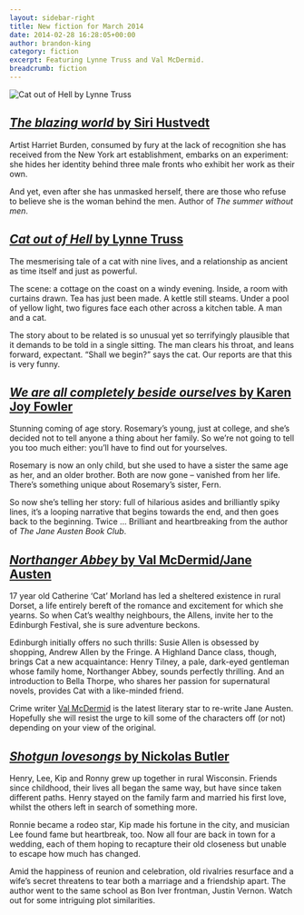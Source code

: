 ```yaml
---
layout: sidebar-right
title: New fiction for March 2014
date: 2014-02-28 16:28:05+00:00
author: brandon-king
category: fiction
excerpt: Featuring Lynne Truss and Val McDermid.
breadcrumb: fiction
---
```

![Cat out of Hell by Lynne Truss](/images/featured/featured-cat-out-of-hell.jpg)

## [<cite>The blazing world</cite> by Siri Hustvedt](https://suffolk.spydus.co.uk/cgi-bin/spydus.exe/ENQ/OPAC/BIBENQ/11719584?QRY=CTIBIB%3C%20IRN(33732193)&QRYTEXT=The%20blazing%20world)

Artist Harriet Burden, consumed by fury at the lack of recognition she has received from the New York art establishment, embarks on an experiment: she hides her identity behind three male fronts who exhibit her work as their own.

And yet, even after she has unmasked herself, there are those who refuse to believe she is the woman behind the men. Author of <cite>The summer without men</cite>.

## [<cite>Cat out of Hell</cite> by Lynne Truss](https://suffolk.spydus.co.uk/cgi-bin/spydus.exe/ENQ/OPAC/BIBENQ/11720064?QRY=CTIBIB%3C%20IRN(34297899)&QRYTEXT=Cat%20out%20of%20Hell)

The mesmerising tale of a cat with nine lives, and a relationship as ancient as time itself and just as powerful.

The scene: a cottage on the coast on a windy evening. Inside, a room with curtains drawn. Tea has just been made. A kettle still steams. Under a pool of yellow light, two figures face each other across a kitchen table. A man and a cat.

The story about to be related is so unusual yet so terrifyingly plausible that it demands to be told in a single sitting. The man clears his throat, and leans forward, expectant. “Shall we begin?” says the cat. Our reports are that this is very funny.

## [<cite>We are all completely beside ourselves</cite> by Karen Joy Fowler](https://suffolk.spydus.co.uk/cgi-bin/spydus.exe/ENQ/OPAC/BIBENQ/11720680?QRY=CTIBIB%3C%20IRN(32043156)&QRYTEXT=We%20are%20all%20completely%20beside%20ourselves)

Stunning coming of age story. Rosemary&#8217;s young, just at college, and she&#8217;s decided not to tell anyone a thing about her family. So we&#8217;re not going to tell you too much either: you&#8217;ll have to find out for yourselves.

Rosemary is now an only child, but she used to have a sister the same age as her, and an older brother. Both are now gone – vanished from her life. There&#8217;s something unique about Rosemary&#8217;s sister, Fern.

So now she&#8217;s telling her story: full of hilarious asides and brilliantly spiky lines, it&#8217;s a looping narrative that begins towards the end, and then goes back to the beginning. Twice … Brilliant and heartbreaking from the author of <cite>The Jane Austen Book Club</cite>.

## [<cite>Northanger Abbey</cite> by Val McDermid/Jane Austen](https://suffolk.spydus.co.uk/cgi-bin/spydus.exe/ENQ/OPAC/BIBENQ/11721587?QRY=CTIBIB%3C%20IRN(57400)&QRYTEXT=Northanger%20Abbey)

17 year old Catherine &#8216;Cat&#8217; Morland has led a sheltered existence in rural Dorset, a life entirely bereft of the romance and excitement for which she yearns. So when Cat&#8217;s wealthy neighbours, the Allens, invite her to the Edinburgh Festival, she is sure adventure beckons.

Edinburgh initially offers no such thrills: Susie Allen is obsessed by shopping, Andrew Allen by the Fringe. A Highland Dance class, though, brings Cat a new acquaintance: Henry Tilney, a pale, dark-eyed gentleman whose family home, Northanger Abbey, sounds perfectly thrilling. And an introduction to Bella Thorpe, who shares her passion for supernatural novels, provides Cat with a like-minded friend.

Crime writer [Val McDermid](http://www.valmcdermid.com/) is the latest literary star to re-write Jane Austen. Hopefully she will resist the urge to kill some of the characters off (or not) depending on your view of the original.

## [<cite>Shotgun lovesongs</cite> by Nickolas Butler](https://suffolk.spydus.co.uk/cgi-bin/spydus.exe/ENQ/OPAC/BIBENQ/11724414?QRY=CTIBIB%3C%20IRN(34298473)&QRYTEXT=Shotgun%20lovesongs)

Henry, Lee, Kip and Ronny grew up together in rural Wisconsin. Friends since childhood, their lives all began the same way, but have since taken different paths. Henry stayed on the family farm and married his first love, whilst the others left in search of something more.

Ronnie became a rodeo star, Kip made his fortune in the city, and musician Lee found fame but heartbreak, too. Now all four are back in town for a wedding, each of them hoping to recapture their old closeness but unable to escape how much has changed.

Amid the happiness of reunion and celebration, old rivalries resurface and a wife&#8217;s secret threatens to tear both a marriage and a friendship apart. The author went to the same school as Bon Iver frontman, Justin Vernon. Watch out for some intriguing plot similarities.
